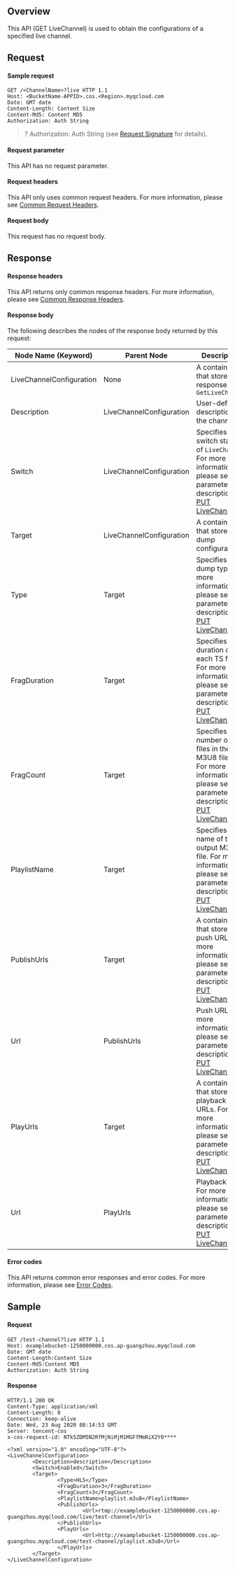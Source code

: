 ## Overview

This API (GET LiveChannel) is used to obtain the configurations of a specified live channel.

## Request

#### Sample request

```plaintext
GET /<ChannelName>?live HTTP 1.1
Host: <BucketName-APPID>.cos.<Region>.myqcloud.com
Date: GMT date
Content-Length: Content Size
Content-Md5: Content MD5
Authorization: Auth String

```

>? Authorization: Auth String (see [Request Signature](https://intl.cloud.tencent.com/document/product/436/7778) for details).

#### Request parameter
This API has no request parameter.

#### Request headers

This API only uses common request headers. For more information, please see [Common Request Headers](https://intl.cloud.tencent.com/document/product/436/7728).

#### Request body

This request has no request body.

## Response

#### Response headers

This API returns only common response headers. For more information, please see [Common Response Headers](https://intl.cloud.tencent.com/document/product/436/7729).

#### Response body

The following describes the nodes of the response body returned by this request:

| Node Name (Keyword) | Parent Node | Description | Type |
| ------------------------ | ------------------------ | ------------------------------------------------------------ | ---------- |
| LiveChannelConfiguration | None | A container that stores the response of `GetLiveChannel` | Container |
| Description | LiveChannelConfiguration | User-defined description of the channel | String |
| Switch | LiveChannelConfiguration | Specifies the switch status of `LiveChannel`. For more information, please see the parameter description in [PUT LiveChannel](https://intl.cloud.tencent.com/document/product/436/39047). | EnumString |
| Target | LiveChannelConfiguration | A container that stores the dump configurations | Container |
| Type | Target | Specifies the dump type. For more information, please see the parameter description in [PUT LiveChannel](https://intl.cloud.tencent.com/document/product/436/39047). | EnumString |
| FragDuration | Target | Specifies the duration of each TS file. For more information, please see the parameter description in [PUT LiveChannel](https://intl.cloud.tencent.com/document/product/436/39047). | String |
| FragCount | Target | Specifies the number of TS files in the M3U8 file. <br/>For more information, please see the parameter description in [PUT LiveChannel](https://intl.cloud.tencent.com/document/product/436/39047). | String |
| PlaylistName | Target | Specifies the name of the output M3U8 file. For more information, please see the parameter description in [PUT LiveChannel](https://intl.cloud.tencent.com/document/product/436/39047). | String |
| PublishUrls | Target | A container that stores the push URLs. For more information, please see the parameter description in [PUT LiveChannel](https://intl.cloud.tencent.com/document/product/436/39047). | String |
| Url | PublishUrls | Push URL. For more information, please see the parameter description in [PUT LiveChannel](https://intl.cloud.tencent.com/document/product/436/39047). | String |
| PlayUrls | Target | A container that stores the playback URLs. For more information, please see the parameter description in [PUT LiveChannel](https://intl.cloud.tencent.com/document/product/436/39047). | String |
| Url | PlayUrls | Playback URL. For more information, please see the parameter description in [PUT LiveChannel](https://intl.cloud.tencent.com/document/product/436/39047). | String |



#### Error codes

This API returns common error responses and error codes. For more information, please see [Error Codes](https://intl.cloud.tencent.com/document/product/436/7730).

## Sample

#### Request

```plaintext
GET /test-channel?live HTTP 1.1
Host: examplebucket-1250000000.cos.ap-guangzhou.myqcloud.com
Date: GMT date
Content-Length:Content Size
Content-Md5:Content MD5
Authorization: Auth String

```

#### Response

```plaintext
HTTP/1.1 200 OK
Content-Type: application/xml
Content-Length: 0
Connection: keep-alive
Date: Wed, 23 Aug 2020 08:14:53 GMT
Server: tencent-cos
x-cos-request-id: NTk5ZDM5N2RfMjNiMjM1MGFfMmRiX2Y0****
 
<?xml version="1.0" encoding="UTF-8"?>
<LiveChannelConfiguration>
        <Description>description</Description>
        <Switch>Enabled</Switch>
        <Target>
                <Type>HLS</Type>
                <FragDuration>3</FragDuration>
                <FragCount>3</FragCount>
                <PlaylistName>playlist.m3u8</PlaylistName>
                <PublishUrls>
                        <Url>rtmp://examplebucket-1250000000.cos.ap-guangzhou.myqcloud.com/live/test-channel</Url>
                </PublishUrls>
                <PlayUrls>
                        <Url>http://examplebucket-1250000000.cos.ap-guangzhou.myqcloud.com/test-channel/playlist.m3u8</Url>
                </PlayUrls>
        </Target>
</LiveChannelConfiguration>
```
